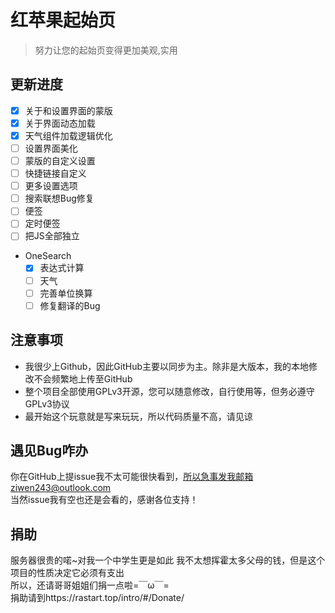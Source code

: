 # 红苹果起始页

> 努力让您的起始页变得更加美观,实用

## 更新进度
- [x] 关于和设置界面的蒙版
- [x] 关于界面动态加载
- [x] 天气组件加载逻辑优化
- [ ] 设置界面美化
- [ ] 蒙版的自定义设置
- [ ] 快捷链接自定义
- [ ] 更多设置选项
- [ ] 搜索联想Bug修复
- [ ] 便签
- [ ] 定时便签
- [ ] 把JS全部独立
* OneSearch
    - [x] 表达式计算
    - [ ] 天气
    - [ ] 完善单位换算
    - [ ] 修复翻译的Bug

## 注意事项
- 我很少上Github，因此GitHub主要以同步为主。除非是大版本，我的本地修改不会频繁地上传至GitHub  
- 整个项目全部使用GPLv3开源，您可以随意修改，自行使用等，但务必遵守GPLv3协议  
- 最开始这个玩意就是写来玩玩，所以代码质量不高，请见谅  

## 遇见Bug咋办

你在GitHub上提issue我不太可能很快看到，所以急事发我邮箱ziwen243@outlook.com  
当然issue我有空也还是会看的，感谢各位支持！  

## 捐助

服务器很贵的喏~对我一个中学生更是如此 
我不太想挥霍太多父母的钱，但是这个项目的性质决定它必须有支出  
所以，还请哥哥姐姐们捐一点啦=￣ω￣=  
捐助请到https://rastart.top/intro/#/Donate/  
